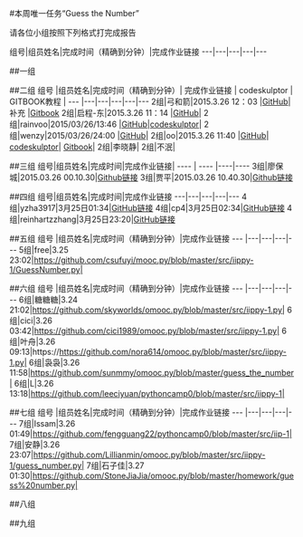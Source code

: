#本周唯一任务“Guess the Number”

请各位小组按照下列格式打完成报告

组号|组员姓名|完成时间（精确到分钟）|完成作业链接
---|---|---|---|---



##一组

##二组
组号 |组员姓名|完成时间（精确到分钟）| 完成作业链接 | codeskulptor | GITBOOK教程 |
--- |---|---|---|---|---
2组|弓和箭|2015.3.26 12：03 |[GitHub](https://github.com/badboy315/src-iippy-1/blob/master/Guess%20the%20number.py)|补充 |[Gitbook](http://badboy315.gitbooks.io/pythoncamp0/content/source/part2/1.html)
2组|启程-东|2015.3.26 11：14 |[GitHub](http://www.codeskulptor.org/#user39_JQSqhenZjF_2.py)| 
2组|rainvoo|2015/03/26/13:46 |[GitHub](https://github.com/Rainvoo/pythoncamp0/blob/master/source/part2/guessthenumber.md)|[codeskulptor](http://www.codeskulptor.org/#user39_ZIlZxqolkU_0.py)| 
2组|wenzy|2015/03/26/24:00 |[GitHub](https://github.com/Wenzy--/omooc.py/blob/master/ex1.py)| 
2组|oo|2015.3.26  11:40 |[GitHub](https://github.com/kidult00/omooc.py/blob/master/src/iippy-1/guess_the_number_by_00.py)| [codeskulptor](http://www.codeskulptor.org/#user39_o4PKSQCHO3_3.py)| [Gitbook](https://github.com/kidult00/pythoncamp0/blob/master/source/Week1/PartI-GuessTheNumber.md)| 
2组|李晓静| 
2组|不泯| 

##三组
组号|组员姓名|完成时间|完成作业链接|
---- | ---- |----|----
3组|廖保城|2015.03.26 00.10.30|[Github链接](https://github.com/balsamleo/pythoncamp0/blob/master/src/iippy-1/guess_the_number.py)
3组|贾平|2015.03.26  10.40.30|[Github链接](https://github.com/jiap/pythoncamp0/blob/master/src/iippy-1/guess%20the%20number.py)


##四组
组号|组员姓名|完成时间|完成作业链接
---|---|---|---|---
4组|yzha3917|3月25日01:34|[GitHub链接](https://github.com/yzha3917/omooc.py/blob/master/guess_the_number.py)
4组|cp4|3月25日02:34|[GitHub链接](https://github.com/cp4/omooc.py/blob/master/Guess_Number.py)
4组|reinhartzzhang|3月25日23:20|[GitHub链接](https://github.com/reinhartzzhang/pythoncamp0/blob/master/source/part2/homework_week2.md)




##五组
组号 |组员姓名|完成时间（精确到分钟）|完成作业链接
--- |---|---|---|---
5组|free|3.25 23:02|https://github.com/csufuyi/mooc.py/blob/master/src/iippy-1/GuessNumber.py|



##六组
组号 |组员姓名|完成时间（精确到分钟）|完成作业链接
--- |---|---|---|---
6组|糖糖糖|3.24 21:02|https://github.com/skyworlds/omooc.py/blob/master/src/iippy-1.py|
6组|cici|3.26 03:42|https://github.com/cici1989/omooc.py/blob/master/src/iippy-1.py|
6组|叶舟|3.26 09:13|https://https://github.com/nora614/omooc.py/blob/master/src/iippy-1.py|
6组|袅袅|3.26 11:58|https://github.com/sunmmy/omooc.py/blob/master/guess_the_number|
6组|L|3.26 13:18|https://github.com/leeciyuan/pythoncamp0/blob/master/src/iippy-1|

##七组
组号 |组员姓名|完成时间（精确到分钟）|完成作业链接
--- |---|---|---|---
7组|Issam|3.26 01:49|https://github.com/fengguang22/pythoncamp0/blob/master/src/iip-1|
7组|安静|3.26 23:07|https://github.com/Lillianmin/omooc.py/blob/master/src/iippy-1/guess_number.py|
7组|石子佳|3.27 01:30|https://github.com/StoneJiaJia/omooc.py/blob/master/homework/guess%20number.py|

##八组

##九组
